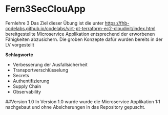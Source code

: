 # Fern3SecClouApp
Fernlehre 3
Das Ziel dieser Übung ist die unter https://fhb-codelabs.github.io/codelabs/virt-pt-terraform-ec2-cloudinit/index.html bereitgestellte Microservice Applikation entsprechend der erworbenen Fähigkeiten abzusichern. Die groben Konzepte dafür wurden bereits in der LV vorgestellt

**Schlagworte**  
- Verbesserung der Ausfallsicherheit
- Transportverschlüsselung
- Secrets
- Authentifizierung
- Supply Chain
- Observability

##Version 1.0
In Version 1.0 wurde wurde die Microservice Applikation 1:1 nachgebaut und ohne Absicherungen in das Repository gepuscht.


